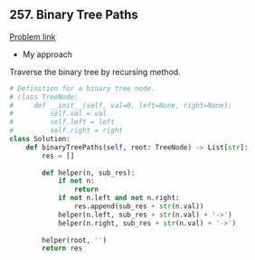 ## 257. Binary Tree Paths

[Problem link](https://leetcode.com/problems/binary-tree-paths/)

- My approach

Traverse the binary tree by recursing method.

```python
# Definition for a binary tree node.
# class TreeNode:
#     def __init__(self, val=0, left=None, right=None):
#         self.val = val
#         self.left = left
#         self.right = right
class Solution:
    def binaryTreePaths(self, root: TreeNode) -> List[str]:
        res = []
        
        def helper(n, sub_res):
            if not n:
                return
            if not n.left and not n.right:
                res.append(sub_res + str(n.val))
            helper(n.left, sub_res + str(n.val) + '->')
            helper(n.right, sub_res + str(n.val) + '->')
        
        helper(root, '')
        return res
```
